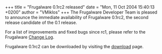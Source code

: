 +++
title = "Frugalware 0.1rc2 released"
date = "Mon, 11 Oct 2004 15:40:13 +0200"
author = "VMiklos"
+++
The Frugalware Developer Team is pleased to announce the immediate availability of Frugalware 0.1rc2, the second release candidate of the 0.1 release.  

 For a list of improvements and fixed bugs since rc1, please refer to the Frugalware [Change Log](changelog.php).  

 Frugalware 0.1rc2 can be downloaded by visiting the [download](download.php) page.  
